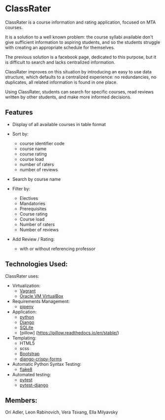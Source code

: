 # ClassRater

ClassRater is a course information and rating application, focused on MTA courses.

It is a solution to a well known problem: the course syllabi available don't give sufficient information to aspiring students, and so the students struggle with creating an appropriate schedule for themselves.

The previous solution is a facebook page, dedicated to this purpose, but it is difficult to search and lacks centralized information.

ClassRater improves on this situation by introducing an easy to use data structure, which defaults to a centralized experience: no redundancies, no duplicates, all related information is found in one place.

Using ClassRater, students can search for specific courses, read reviews written by other students, and make more informed decisions.

## Features

* Display of all available courses in table format 

* Sort by:
	* course identifier code
	* course name
	* course rating
	* course load
	* number of raters
	* number of reviews

* Search by course name
* Filter by:
	* Electives
	* Mandatories
	* Prerequisites 
	* Course rating
	* Course load
	* Number of raters
	* Number of reviews

* Add Review / Rating: 
	* with or without referencing professor

## Technologies Used:

ClassRater uses:
* Virtualization:
	* [Vagrant](https://www.vagrantup.com/)
	* [Oracle VM VirtualBox](https://www.virtualbox.org/)
* Requirements Management:
	* [pipenv](https://pypi.org/project/pipenv/)
* Application:
	* [python](https://www.python.org/)
	* [Django](https://www.djangoproject.com/)
	* [SQLite](https://www.sqlite.org/index.html)
	* [pillow] (https://pillow.readthedocs.io/en/stable/)
* Templating:
	* HTML5
	* scss
	* [Bootstrap](https://getbootstrap.com/)
	* [django-crispy-forms](https://django-crispy-forms.readthedocs.io/en/latest/)
* Automatic Python Syntax Testing:
	* [flake8](https://flake8.pycqa.org/en/latest/)
* Automated testing:
	* [pytest](https://docs.pytest.org/en/6.2.x/)
	* [pytest-django](https://pytest-django.readthedocs.io/en/latest/)

## Members:

Ori Adler, 
Leon Rabinovich, 
Vera Tsvang, 
Ella Milyavsky

